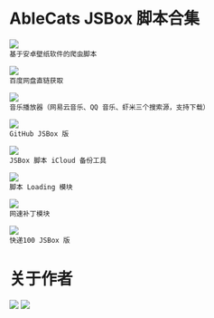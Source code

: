 # AbleCats JSBox 脚本合集

[![](https://img.shields.io/badge/4WPaper-AbleCats-brightgreen.svg)](https://github.com/Neurogram-R/JSBox/blob/master/AbleCats/4WPaper.js)  
`基于安卓壁纸软件的爬虫脚本`

[![](https://img.shields.io/badge/ACDPDownload-AbleCats-brightgreen.svg)](https://github.com/Neurogram-R/JSBox/blob/master/AbleCats/ACDPDownload.js)  
`百度网盘直链获取`

[![](https://img.shields.io/badge/ACPlayer-AbleCats-brightgreen.svg)](https://github.com/Neurogram-R/JSBox/tree/master/AbleCats/ACPlayer)  
`音乐播放器（网易云音乐、QQ 音乐、虾米三个搜索源，支持下载）`

[![](https://img.shields.io/badge/GitHub-AbleCats-brightgreen.svg)](https://github.com/Neurogram-R/JSBox/blob/master/AbleCats/GitHub.js)  
`GitHub JSBox 版`

[![](https://img.shields.io/badge/iCloudSync-AbleCats-brightgreen.svg)](https://github.com/Neurogram-R/JSBox/blob/master/AbleCats/iCloudSync.js)  
`JSBox 脚本 iCloud 备份工具`

[![](https://img.shields.io/badge/LoadingPatch-AbleCats-brightgreen.svg)](https://github.com/Neurogram-R/JSBox/blob/master/AbleCats/LoadingPatch.js)  
`脚本 Loading 模块`

[![](https://img.shields.io/badge/netSpeedPatch-AbleCats-brightgreen.svg)](https://github.com/Neurogram-R/JSBox/blob/master/AbleCats/netSpeedPatch.js)  
`网速补丁模块`

[![](https://img.shields.io/badge/快递100-AbleCats-brightgreen.svg)](https://github.com/Neurogram-R/JSBox/blob/master/AbleCats/%E5%BF%AB%E9%80%92100.js)  
`快递100 JSBox 版`

# 关于作者
[![](https://img.shields.io/badge/GitHub-AbleCats-brightgreen.svg)](https://github.com/AbleCats) [![](https://img.shields.io/badge/Telegram-@AbleCats-1A92D2.svg)](https://t.me/AbleCats) 
